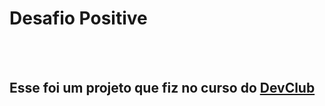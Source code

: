 <h1>Desafio Positive</h1>
<br>
<br>
<h2>Esse foi um projeto que fiz no curso do <a href="https://rodolfomori.com.br/devclub">DevClub</a> </h2>
